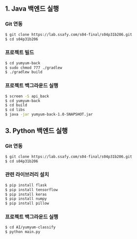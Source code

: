 ## 1. Java 백엔드 실행

### Git 연동

```bash
$ git clone https://lab.ssafy.com/s04-final/s04p31b206.git
$ cd s04p31b206
```

### 프로젝트 빌드

```bash
$ cd yumyum-back
$ sudo chmod 777 ./gradlew
$ ./gradlew build
```

### 프로젝트 백그라운드 실행

```bash
$ screen -S api_back
$ cd yumyum-back
$ cd build
$ cd libs
$ java -jar yumyum-back-1.0-SNAPSHOT.jar
```

## 3. Python 백엔드 실행

### Git 연동

```bash
$ git clone https://lab.ssafy.com/s04-final/s04p31b206.git
$ cd s04p31b206
```

### 관련 라이브러리 설치

```bash
$ pip install flask
$ pip install tensorflow
$ pip install keras
$ pip install numpy
$ pip install pillow
```

### 프로젝트 백그라운드 실행

```bash
$ cd AI/yumyum-classify
$ python main.py
```